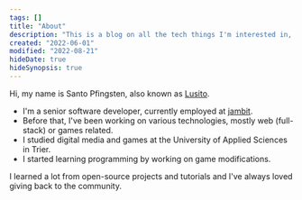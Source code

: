 ```yaml
---
tags: []
title: "About"
description: "This is a blog on all the tech things I'm interested in, mostly focused on web- and game technologies."
created: "2022-06-01"
modified: "2022-08-21"
hideDate: true
hideSynopsis: true
---
```


Hi, my name is Santo Pfingsten, also known as [Lusito](https://github.com/lusito/).

- I'm a senior software developer, currently employed at [jambit](https://www.jambit.com).
- Before that, I've been working on various technologies, mostly web (full-stack) or games related.
- I studied digital media and games at the University of Applied Sciences in Trier.
- I started learning programming by working on game modifications.

I learned a lot from open-source projects and tutorials and I've always loved giving back to the community.
